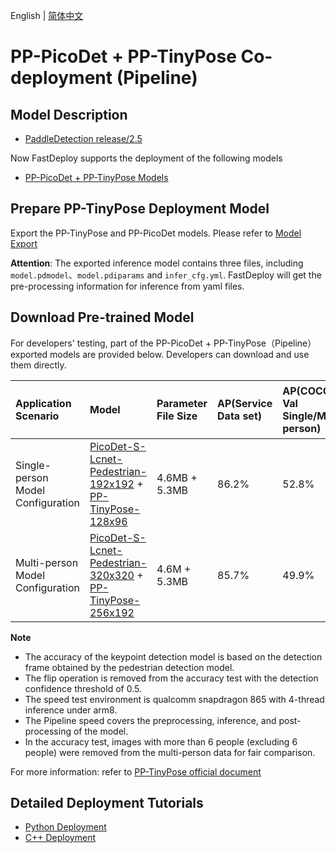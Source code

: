 English | [简体中文](README_CN.md)
# PP-PicoDet + PP-TinyPose Co-deployment (Pipeline)

## Model Description

- [PaddleDetection release/2.5](https://github.com/PaddlePaddle/PaddleDetection/tree/release/2.5)

Now FastDeploy supports the deployment of the following models

- [PP-PicoDet + PP-TinyPose Models](https://github.com/PaddlePaddle/PaddleDetection/tree/release/2.5/configs/keypoint/tiny_pose/README.md)

## Prepare PP-TinyPose Deployment Model

Export the PP-TinyPose and PP-PicoDet models. Please refer to [Model Export](https://github.com/PaddlePaddle/PaddleDetection/blob/release/2.5/deploy/EXPORT_MODEL.md) 

**Attention**: The exported inference model contains three files, including `model.pdmodel`、`model.pdiparams` and `infer_cfg.yml`.  FastDeploy will get the pre-processing information for inference from yaml files.

## Download Pre-trained Model

For developers' testing, part of the PP-PicoDet + PP-TinyPose（Pipeline）exported models are provided below. Developers can download and use them directly. 

| Application Scenario                          |  Model                                | Parameter File Size  |  AP(Service Data set) | AP(COCO Val Single/Multi-person) | Single/Multi-person Inference Time (FP32) | Single/Multi-person Inference Time（FP16) |
|:-------------------------------|:--------------------------------- |:----- |:----- | :----- | :----- | :----- |
| Single-person Model Configuration  |[PicoDet-S-Lcnet-Pedestrian-192x192](https://bj.bcebos.com/paddlehub/fastdeploy/PP_PicoDet_V2_S_Pedestrian_192x192_infer.tgz) + [PP-TinyPose-128x96](https://bj.bcebos.com/paddlehub/fastdeploy/PP_TinyPose_128x96_infer.tgz) | 4.6MB + 5.3MB | 86.2% | 52.8% | 12.90ms | 9.61ms |
| Multi-person Model Configuration |[PicoDet-S-Lcnet-Pedestrian-320x320](https://bj.bcebos.com/paddlehub/fastdeploy/PP_PicoDet_V2_S_Pedestrian_320x320_infer.tgz) + [PP-TinyPose-256x192](https://bj.bcebos.com/paddlehub/fastdeploy/PP_TinyPose_256x192_infer.tgz)  | 4.6M + 5.3MB | 85.7% | 49.9% | 47.63ms | 34.62ms |

**Note**
- The accuracy of the keypoint detection model is based on the detection frame obtained by the pedestrian detection model. 
- The flip operation is removed from the accuracy test with the detection confidence threshold of 0.5. 
- The speed test environment is qualcomm snapdragon 865 with 4-thread inference under arm8. 
- The Pipeline speed covers the preprocessing, inference, and post-processing of the model. 
- In the accuracy test, images with more than 6 people (excluding 6 people) were removed from the multi-person data for fair comparison.

For more information: refer to [PP-TinyPose official document](https://github.com/PaddlePaddle/PaddleDetection/tree/release/2.5/configs/keypoint/tiny_pose/README.md)

## Detailed Deployment Tutorials

- [Python Deployment](python)
- [C++ Deployment](cpp)
